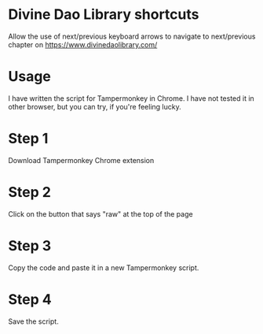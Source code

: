 # Divine Dao Library shortcuts
Allow the use of next/previous keyboard arrows to navigate to next/previous chapter on https://www.divinedaolibrary.com/
# Usage
I have written the script for Tampermonkey in Chrome. I have not tested it in other browser, but you can try, if you're feeling lucky.
# Step 1
Download Tampermonkey Chrome extension
# Step 2
Click on the button that says "raw" at the top of the page
# Step 3
Copy the code and paste it in a new Tampermonkey script.
# Step 4
Save the script.
